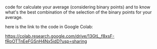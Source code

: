 code for calculate your average (considering binary points) and to know what's the best combination of the selection of the binary points for your average.

here is the link to the code in Google Colab:

https://colab.research.google.com/drive/13GtL_f8xsF-fRoOTTnEeFGSnH4Nx5idD?usp=sharing
